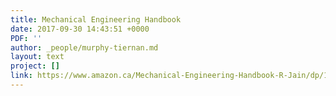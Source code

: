 ```yaml
---
title: Mechanical Engineering Handbook
date: 2017-09-30 14:43:51 +0000
PDF: ''
author: _people/murphy-tiernan.md
layout: text
project: []
link: https://www.amazon.ca/Mechanical-Engineering-Handbook-R-Jain/dp/1683921305/
---
```


